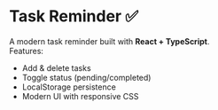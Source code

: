 # Task Reminder ✅

A modern task reminder built with **React + TypeScript**.  
Features:
- Add & delete tasks
- Toggle status (pending/completed)
- LocalStorage persistence
- Modern UI with responsive CSS

